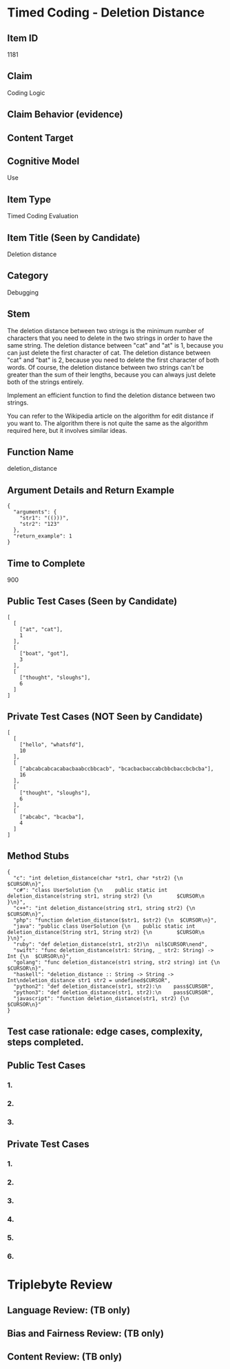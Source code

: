 # Timed Coding - Deletion Distance

## Item ID
1181

## Claim
Coding Logic

## Claim Behavior (evidence)


## Content Target


## Cognitive Model
Use

## Item Type
Timed Coding Evaluation

## Item Title (Seen by Candidate)
Deletion distance

## Category
Debugging

## Stem
The deletion distance between two strings is the minimum number of characters that you need to delete in the two strings in order to have the same string. The deletion distance between "cat" and "at" is 1, because you can just delete the first character of cat. The deletion distance between "cat" and "bat" is 2, because you need to delete the first character of both words. Of course, the deletion distance between two strings can't be greater than the sum of their lengths, because you can always just delete both of the strings entirely.

Implement an efficient function to find the deletion distance between two strings.

You can refer to the Wikipedia article on the algorithm for edit distance if you want to. The algorithm there is not quite the same as the algorithm required here, but it involves similar ideas.

## Function Name
deletion_distance

## Argument Details and Return Example
```
{
  "arguments": {
    "str1": "(()))",
    "str2": "123"
  },
  "return_example": 1
}
```

## Time to Complete
900

## Public Test Cases (Seen by Candidate)
```
[
  [
    ["at", "cat"],
    1
  ],
  [
    ["boat", "got"],
    3
  ],
  [
    ["thought", "sloughs"],
    6
  ]
]
```

## Private Test Cases (NOT Seen by Candidate)
```
[
  [
    ["hello", "whatsfd"],
    10
  ],
  [
    ["abcabcabcacabacbaabccbbcacb", "bcacbacbaccabcbbcbaccbcbcba"],
    16
  ],
  [
    ["thought", "sloughs"],
    6
  ],
  [
    ["abcabc", "bcacba"],
    4
  ]
]
```

## Method Stubs
```
{
  "c": "int deletion_distance(char *str1, char *str2) {\n  $CURSOR\n}",
  "c#": "class UserSolution {\n    public static int deletion_distance(string str1, string str2) {\n        $CURSOR\n    }\n}",
  "c++": "int deletion_distance(string str1, string str2) {\n  $CURSOR\n}",
  "php": "function deletion_distance($str1, $str2) {\n  $CURSOR\n}",
  "java": "public class UserSolution {\n    public static int deletion_distance(String str1, String str2) {\n        $CURSOR\n    }\n}",
  "ruby": "def deletion_distance(str1, str2)\n  nil$CURSOR\nend",
  "swift": "func deletion_distance(str1: String, _ str2: String) -> Int {\n  $CURSOR\n}",
  "golang": "func deletion_distance(str1 string, str2 string) int {\n    $CURSOR\n}",
  "haskell": "deletion_distance :: String -> String -> Int\ndeletion_distance str1 str2 = undefined$CURSOR",
  "python2": "def deletion_distance(str1, str2):\n    pass$CURSOR",
  "python3": "def deletion_distance(str1, str2):\n    pass$CURSOR",
  "javascript": "function deletion_distance(str1, str2) {\n  $CURSOR\n}"
}
```

## Test case rationale: edge cases, complexity, steps completed.
## Public Test Cases
### 1.


### 2.


### 3.

## Private Test Cases
### 1.


### 2.


### 3.


### 4.


### 5.


### 6.



# Triplebyte Review


## Language Review: (TB only)


## Bias and Fairness Review: (TB only)


## Content Review: (TB only)
